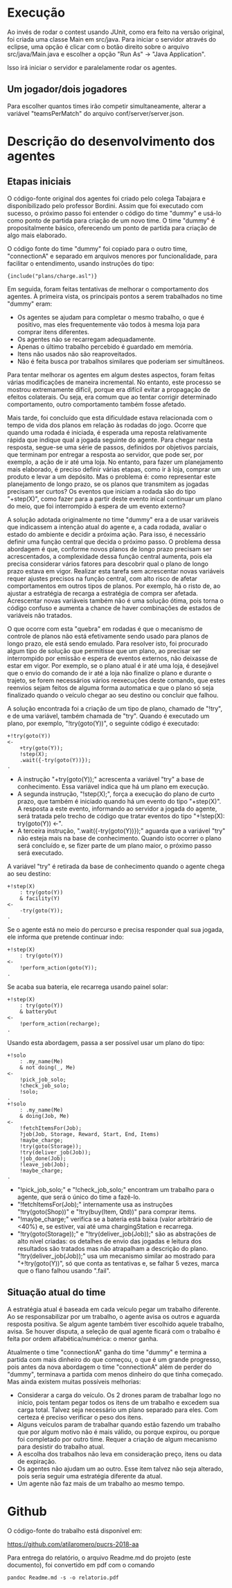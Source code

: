 # Execução

Ao invés de rodar o contest usando JUnit, como era feito na versão original, foi criada uma classe Main em src/java. Para iniciar o servidor através do eclipse, uma opção é clicar com o botão direito sobre o arquivo src/java/Main.java e escolher a opção "Run As" -> "Java Application".

Isso irá iniciar o servidor e paralelamente rodar os agentes. 

## Um jogador/dois jogadores

Para escolher quantos times irão competir simultaneamente, alterar a variável "teamsPerMatch" do arquivo conf/server/server.json.

# Descrição do desenvolvimento dos agentes

## Etapas iniciais

O código-fonte original dos agentes foi criado pelo colega Tabajara e disponibilizado pelo professor Bordini. Assim que foi executado com sucesso, o próximo passo foi entender o código do time "dummy" e usá-lo como ponto de partida para criação de um novo time. O time "dummy" é propositalmente básico, oferecendo um ponto de partida para criação de algo mais elaborado.

O código fonte do time "dummy" foi copiado para o outro time, "connectionA" e separado em arquivos menores por funcionalidade, para facilitar o entendimento, usando instruções do tipo:
```
{include("plans/charge.asl")}

```

Em seguida, foram feitas tentativas de melhorar o comportamento dos agentes. À primeira vista, os principais pontos a serem trabalhados no time "dummy" eram:
 - Os agentes se ajudam para completar o mesmo trabalho, o que é positivo, mas eles frequentemente vão todos à mesma loja para comprar itens diferentes.
 - Os agentes não se recarregam adequadamente.
 - Apenas o último trabalho percebido é guardado em memória.
 - Itens não usados não são reaproveitados.
 - Não é feita busca por trabalhos similares que poderiam ser simultâneos.

Para tentar melhorar os agentes em algum destes aspectos, foram feitas várias modificações de maneira incremental. No entanto, este processo se mostrou extremamente difícil, porque era difícil evitar a propagação de efeitos colaterais. Ou seja, era comum que ao tentar corrigir determinado comportamento, outro comportamento também fosse afetado.

Mais tarde, foi concluído que esta dificuldade estava relacionada com o tempo de vida dos planos em relação às rodadas do jogo. Ocorre que quando uma rodada é iniciada, é esperada uma reposta relativamente rápida que indique qual a jogada seguinte do agente. Para chegar nesta resposta, segue-se uma série de passos, definidos por objetivos parciais, que terminam por entregar a resposta ao servidor, que pode ser, por exemplo, a ação de ir até uma loja. No entanto, para fazer um planejamento mais elaborado, é preciso definir várias etapas, como ir à loja, comprar um produto e levar a um depósito. Mas o problema é: como representar este planejamento de longo prazo, se os planos que transmitem as jogadas precisam ser curtos? Os eventos que iniciam a rodada são do tipo "+step(X)", como fazer para a partir deste evento inical continuar um plano do meio, que foi interrompido à espera de um evento externo?

A solução adotada originalmente no time "dummy" era a de usar variáveis que indicassem a intenção atual do agente e, a cada rodada, avaliar o estado do ambiente e decidir a próxima ação. Para isso, é necessário definir uma função central que decida o próximo passo. O problema dessa abordagem é que, conforme novos planos de longo prazo precisam ser acrescentados, a complexidade dessa função central aumenta, pois ela precisa considerar vários fatores para descobrir qual o plano de longo prazo estava em vigor. Realizar esta tarefa sem acrescentar novas variáveis requer ajustes precisos na função central, com alto risco de afetar comportamentos em outros tipos de planos. Por exemplo, há o risto de, ao ajustar a estratégia de recarga a estratégia de compra ser afetada. Acrescentar novas variáveis também não é uma solução ótima, pois torna o código confuso e aumenta a chance de haver combinações de estados de variáveis não tratados.

O que ocorre com esta "quebra" em rodadas é que o mecanismo de controle de planos não está efetivamente sendo usado para planos de longo prazo, ele está sendo emulado. Para resolver isto, foi procurado algum tipo de solução que permitisse que um plano, ao precisar ser interrompido por emissão e espera de eventos externos, não deixasse de estar em vigor. Por exemplo, se o plano atual é ir até uma loja, é desejável que o envio do comando de ir até a loja não finalize o plano e durante o trajeto, se forem necessários vários reexecuções deste comando, que estes reenvios sejam feitos de alguma forma automatica e que o plano só seja finalizado quando o veículo chegar ao seu destino ou concluir que falhou.

A solução encontrada foi a criação de um tipo de plano, chamado de "!try", e de uma variável, também chamada de "try". Quando é executado um plano, por exemplo, "!try(goto(Y))", o seguinte código é executado:
```
+!try(goto(Y))
<-
	+try(goto(Y));
	!step(X);
	.wait({-try(goto(Y))});
.
```

 - A instrução "+try(goto(Y));" acrescenta a variável "try" a base de conhecimento. Essa variável indica que há um plano em execução.
 - A segunda instrução, "!step(X);", força a execução do plano de curto prazo, que também é iniciado quando há um evento do tipo "+step(X)". A resposta a este evento, informando ao servidor a jogada do agente, será tratada pelo trecho de código que tratar eventos do tipo "+!step(X): try(goto(Y)) <-". 
 - A terceira instrução, ".wait({-try(goto(Y))});" aguarda que a variável "try" não esteja mais na base de conhecimento. Quando isto ocorrer o plano será concluído e, se fizer parte de um plano maior, o próximo passo será executado.

A variável "try" é retirada da base de conhecimento quando o agente chega ao seu destino:
```
+!step(X)
	: try(goto(Y))
	& facility(Y)
<-
	-try(goto(Y));
.
```

Se o agente está no meio do percurso e precisa responder qual sua jogada, ele informa que pretende continuar indo:
```
+!step(X)
	: try(goto(Y))
<-
	!perform_action(goto(Y));
.
```

Se acaba sua bateria, ele recarrega usando painel solar:
```
+!step(X)
	: try(goto(Y))
	& batteryOut
<-
	!perform_action(recharge);
.
```

Usando esta abordagem, passa a ser possível usar um plano do tipo:
```
+!solo
	: .my_name(Me)
	& not doing(_, Me)
<-
	!pick_job_solo;
	!check_job_solo;
	!solo;
.
+!solo
	: .my_name(Me)
	& doing(Job, Me)
<-
	!fetchItemsFor(Job);
	?job(Job, Storage, Reward, Start, End, Items)
	!maybe_charge;
	!try(goto(Storage));
	!try(deliver_job(Job));
	!job_done(Job);
	!leave_job(Job);
	!maybe_charge;
.
```
 - "!pick_job_solo;" e "!check_job_solo;" encontram um trabalho para o agente, que será o único do time a fazê-lo.
 - "!fetchItemsFor(Job);" internamente usa as instruções "!try(goto(Shop))" e "!try(buy(Item, Qtd))" para comprar items.
 - "!maybe_charge;" verifica se a bateria está baixa (valor arbitrário de <40%) e, se estiver, vai até uma chargingStation e recarrega.
 - "!try(goto(Storage));" e "!try(deliver_job(Job));" são as abstrações de alto nível criadas: os detalhes de envio das jogadas e leitura dos resultados são tratados mas não atrapalham a descrição do plano. "!try(deliver_job(Job));" usa um mecanismo similar ao mostrado para "+!try(goto(Y))", só que conta as tentativas e, se falhar 5 vezes, marca que o flano falhou usando ".fail".

## Situação atual do time
  
  A estratégia atual é baseada em cada veículo pegar um trabalho diferente. Ao se responsabilizar por um trabalho, o agente avisa os outros e aguarda resposta positiva. Se algum agente também tiver escolhido aquele trabalho, avisa. Se houver disputa, a seleção de qual agente ficará com o trabalho é feita por ordem alfabética/numérica: o menor ganha.

  Atualmente o time "connectionA" ganha do time "dummy" e termina a partida com mais dinheiro do que começou, o que é um grande progresso, pois antes da nova abordagem o time "connectionA" além de perder do "dummy", terminava a partida com menos dinheiro do que tinha começado. Mas ainda existem muitas possíveis melhorias:

  - Considerar a carga do veículo. Os 2 drones param de trabalhar logo no início, pois tentam pegar todos os itens de um trabalho e excedem sua carga total. Talvez seja necessário um plano separado para eles. Com certeza é preciso verificar o peso dos itens.
  - Alguns veículos param de trabalhar quando estão fazendo um trabalho que por algum motivo não é mais válido, ou porque expirou, ou porque foi completado por outro time. Requer a criação de algum mecanismo para desistir do trabalho atual.
  - A escolha dos trabalhos não leva em consideração preço, itens ou data de expiração.
  - Os agentes não ajudam um ao outro. Esse item talvez não seja alterado, pois seria seguir uma estratégia diferente da atual.
  - Um agente não faz mais de um trabalho ao mesmo tempo.

# Github

O código-fonte do trabalho está disponível em:

https://github.com/atilaromero/pucrs-2018-aa

Para entrega do relatório, o arquivo Readme.md do projeto (este documento), foi convertido em pdf com o comando
```
pandoc Readme.md -s -o relatorio.pdf
```
